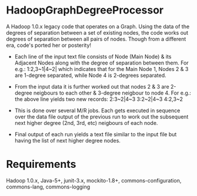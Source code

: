 # HadoopGraphDegreeProcessor
A Hadoop 1.0.x legacy code that operates on a Graph. Using the data of the degrees of separation between a set of existing nodes, the code works out degrees of separation between all pairs of nodes. Though from a different era, code's ported her or posterity! 

- Each line of the input text file consists of Node (Main Node) & its Adjacent Nodes along with the degree of separation between them. 
For e.g.: 1:2,3~1|4~2| 
which indicates that for the Main Node 1, Nodes 2 & 3 are 1-degree separated, while Node 4 is 2-degrees separated.

- From the input data it is further worked out that nodes 2 & 3 are 2-degree neigbours to each other & 3-degree neigbour to node 4. 
For e.g.: the above line yields two new records:
2:3~2|4~3
3:2~2|4~3
4:2,3~2 

- This is done over several M/R jobs. Each gets executed in sequence over the data file output of the previous run to work out the subsequent next higher degree (2nd, 3rd, etc) neigbours of each node.

- Final output of each run yields a text file similar to the input file but having the list of next higher degree nodes.

# Requirements
Hadoop 1.0.x, Java-5+, junit-3.x, mockito-1.8+, commons-configuration, commons-lang, commons-logging
